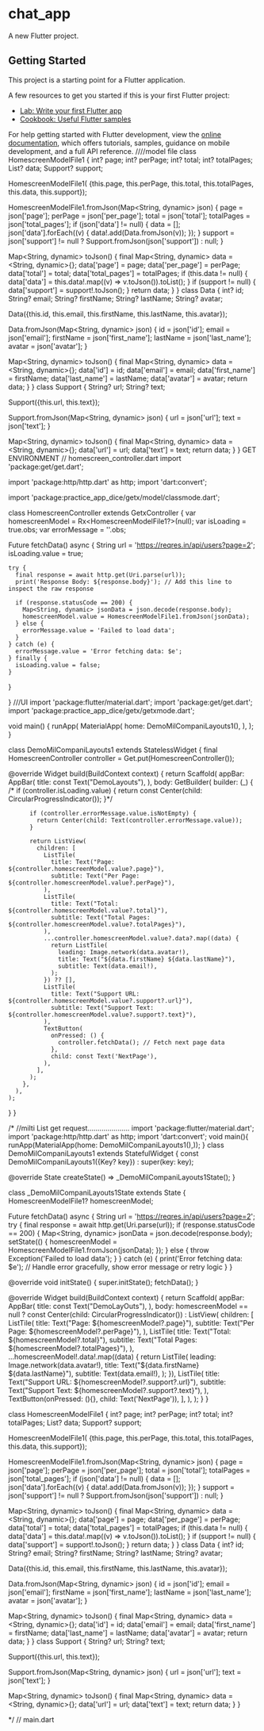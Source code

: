 # chat_app

A new Flutter project.

## Getting Started

This project is a starting point for a Flutter application.

A few resources to get you started if this is your first Flutter project:

- [Lab: Write your first Flutter app](https://docs.flutter.dev/get-started/codelab)
- [Cookbook: Useful Flutter samples](https://docs.flutter.dev/cookbook)

For help getting started with Flutter development, view the
[online documentation](https://docs.flutter.dev/), which offers tutorials,
samples, guidance on mobile development, and a full API reference.
////model file
class HomescreenModelFile1 {
int? page;
int? perPage;
int? total;
int? totalPages;
List<Data>? data;
Support? support;

HomescreenModelFile1(
{this.page, this.perPage, this.total, this.totalPages, this.data, this.support});

HomescreenModelFile1.fromJson(Map<String, dynamic> json) {
page = json['page'];
perPage = json['per_page'];
total = json['total'];
totalPages = json['total_pages'];
if (json['data'] != null) {
data = <Data>[];
json['data'].forEach((v) {
data!.add(Data.fromJson(v));
});
}
support = json['support'] != null ? Support.fromJson(json['support']) : null;
}

Map<String, dynamic> toJson() {
final Map<String, dynamic> data = <String, dynamic>{};
data['page'] = page;
data['per_page'] = perPage;
data['total'] = total;
data['total_pages'] = totalPages;
if (this.data != null) {
data['data'] = this.data!.map((v) => v.toJson()).toList();
}
if (support != null) {
data['support'] = support!.toJson();
}
return data;
}
}
class Data {
int? id;
String? email;
String? firstName;
String? lastName;
String? avatar;

Data({this.id, this.email, this.firstName, this.lastName, this.avatar});

Data.fromJson(Map<String, dynamic> json) {
id = json['id'];
email = json['email'];
firstName = json['first_name'];
lastName = json['last_name'];
avatar = json['avatar'];
}

Map<String, dynamic> toJson() {
final Map<String, dynamic> data = <String, dynamic>{};
data['id'] = id;
data['email'] = email;
data['first_name'] = firstName;
data['last_name'] = lastName;
data['avatar'] = avatar;
return data;
}
}
class Support {
String? url;
String? text;

Support({this.url, this.text});

Support.fromJson(Map<String, dynamic> json) {
url = json['url'];
text = json['text'];
}

Map<String, dynamic> toJson() {
final Map<String, dynamic> data = <String, dynamic>{};
data['url'] = url;
data['text'] = text;
return data;
}
}
GET ENVIRONMENT
// homescreen_controller.dart
import 'package:get/get.dart';

import 'package:http/http.dart' as http;
import 'dart:convert';

import 'package:practice_app_dice/getx/model/classmode.dart';



class HomescreenController extends GetxController {
var homescreenModel = Rx<HomescreenModelFile1?>(null);
var isLoading = true.obs;
var errorMessage = ''.obs;

Future<void> fetchData() async {
String url = 'https://reqres.in/api/users?page=2';
isLoading.value = true;

    try {
      final response = await http.get(Uri.parse(url));
      print('Response Body: ${response.body}'); // Add this line to inspect the raw response

      if (response.statusCode == 200) {
        Map<String, dynamic> jsonData = json.decode(response.body);
        homescreenModel.value = HomescreenModelFile1.fromJson(jsonData);
      } else {
        errorMessage.value = 'Failed to load data';
      }
    } catch (e) {
      errorMessage.value = 'Error fetching data: $e';
    } finally {
      isLoading.value = false;
    }
}

}
///UI
import 'package:flutter/material.dart';
import 'package:get/get.dart';
import 'package:practice_app_dice/getx/getxmode.dart';


void main() {
runApp(
MaterialApp(
home: DemoMilCompaniLayouts1(),
),
);
}

class DemoMilCompaniLayouts1 extends StatelessWidget {
final HomescreenController controller = Get.put(HomescreenController());

@override
Widget build(BuildContext context) {
return Scaffold(
appBar: AppBar(
title: const Text("DemoLayouts"),
),
body: GetBuilder<HomescreenController>(
builder: (_) {
/* if (controller.isLoading.value) {
return const Center(child: CircularProgressIndicator());
}*/

          if (controller.errorMessage.value.isNotEmpty) {
            return Center(child: Text(controller.errorMessage.value));
          }

          return ListView(
            children: [
              ListTile(
                title: Text("Page: ${controller.homescreenModel.value?.page}"),
                subtitle: Text("Per Page: ${controller.homescreenModel.value?.perPage}"),
              ),
              ListTile(
                title: Text("Total: ${controller.homescreenModel.value?.total}"),
                subtitle: Text("Total Pages: ${controller.homescreenModel.value?.totalPages}"),
              ),
              ...controller.homescreenModel.value?.data?.map((data) {
                return ListTile(
                  leading: Image.network(data.avatar!),
                  title: Text("${data.firstName} ${data.lastName}"),
                  subtitle: Text(data.email!),
                );
              }) ?? [],
              ListTile(
                title: Text("Support URL: ${controller.homescreenModel.value?.support?.url}"),
                subtitle: Text("Support Text: ${controller.homescreenModel.value?.support?.text}"),
              ),
              TextButton(
                onPressed: () {
                  controller.fetchData(); // Fetch next page data
                },
                child: const Text('NextPage'),
              ),
            ],
          );
        },
      ),
    );
}
}










/*
//milti List get request.....................
import 'package:flutter/material.dart';
import 'package:http/http.dart' as http;
import 'dart:convert';
void main(){
runApp(MaterialApp(home: DemoMilCompaniLayouts1(),));
}
class DemoMilCompaniLayouts1 extends StatefulWidget {
const DemoMilCompaniLayouts1({Key? key}) : super(key: key);

@override
State<DemoMilCompaniLayouts1> createState() => _DemoMilCompaniLayouts1State();
}

class _DemoMilCompaniLayouts1State extends State<DemoMilCompaniLayouts1> {
HomescreenModelFile1? homescreenModel;

Future<void> fetchData() async {
String url = 'https://reqres.in/api/users?page=2';
try {
final response = await http.get(Uri.parse(url));
if (response.statusCode == 200) {
Map<String, dynamic> jsonData = json.decode(response.body);
setState(() {
homescreenModel = HomescreenModelFile1.fromJson(jsonData);
});
} else {
throw Exception('Failed to load data');
}
} catch (e) {
print('Error fetching data: $e');
// Handle error gracefully, show error message or retry logic
}
}

@override
void initState() {
super.initState();
fetchData();
}

@override
Widget build(BuildContext context) {
return Scaffold(
appBar: AppBar(
title: const Text("DemoLayOuts"),
),
body: homescreenModel == null
? const Center(child: CircularProgressIndicator())
: ListView(
children: [
ListTile(
title: Text("Page: ${homescreenModel?.page}"),
subtitle: Text("Per Page: ${homescreenModel?.perPage}"),
),
ListTile(
title: Text("Total: ${homescreenModel?.total}"),
subtitle: Text("Total Pages: ${homescreenModel?.totalPages}"),
),
...homescreenModel!.data!.map((data) {
return ListTile(
leading: Image.network(data.avatar!),
title: Text("${data.firstName} ${data.lastName}"),
subtitle: Text(data.email!),
);
}),
ListTile(
title: Text("Support URL: ${homescreenModel?.support?.url}"),
subtitle: Text("Support Text: ${homescreenModel?.support?.text}"),
),
TextButton(onPressed: (){}, child: Text('NextPage')),
],
),
);
}
}

class HomescreenModelFile1 {
int? page;
int? perPage;
int? total;
int? totalPages;
List<Data>? data;
Support? support;

HomescreenModelFile1(
{this.page, this.perPage, this.total, this.totalPages, this.data, this.support});

HomescreenModelFile1.fromJson(Map<String, dynamic> json) {
page = json['page'];
perPage = json['per_page'];
total = json['total'];
totalPages = json['total_pages'];
if (json['data'] != null) {
data = <Data>[];
json['data'].forEach((v) {
data!.add(Data.fromJson(v));
});
}
support = json['support'] != null ? Support.fromJson(json['support']) : null;
}

Map<String, dynamic> toJson() {
final Map<String, dynamic> data = <String, dynamic>{};
data['page'] = page;
data['per_page'] = perPage;
data['total'] = total;
data['total_pages'] = totalPages;
if (this.data != null) {
data['data'] = this.data!.map((v) => v.toJson()).toList();
}
if (support != null) {
data['support'] = support!.toJson();
}
return data;
}
}
class Data {
int? id;
String? email;
String? firstName;
String? lastName;
String? avatar;

Data({this.id, this.email, this.firstName, this.lastName, this.avatar});

Data.fromJson(Map<String, dynamic> json) {
id = json['id'];
email = json['email'];
firstName = json['first_name'];
lastName = json['last_name'];
avatar = json['avatar'];
}

Map<String, dynamic> toJson() {
final Map<String, dynamic> data = <String, dynamic>{};
data['id'] = id;
data['email'] = email;
data['first_name'] = firstName;
data['last_name'] = lastName;
data['avatar'] = avatar;
return data;
}
}
class Support {
String? url;
String? text;

Support({this.url, this.text});

Support.fromJson(Map<String, dynamic> json) {
url = json['url'];
text = json['text'];
}

Map<String, dynamic> toJson() {
final Map<String, dynamic> data = <String, dynamic>{};
data['url'] = url;
data['text'] = text;
return data;
}
}

*/
// main.dart